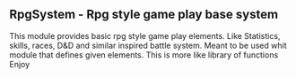 ## RpgSystem - Rpg style game play base system
This module provides basic rpg style game play elements. Like Statistics, skills, races, D&D and similar inspired battle system. 
Meant to be used whit module that defines given elements. This is more like library of functions
Enjoy